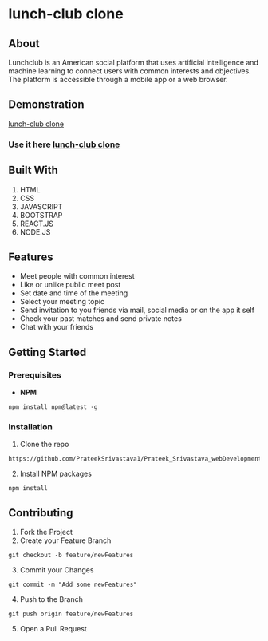 # lunch-club clone

## About

Lunchclub is an American social platform that uses artificial intelligence and machine learning to connect users with common interests and objectives. The platform is accessible through a mobile app or a web browser.

## Demonstration
[lunch-club clone](https://user-images.githubusercontent.com/65366517/126390367-e418e690-0d9f-4389-b696-b4c761200f37.mp4)

### Use it here [lunch-club clone](https://lunch-club.herokuapp.com/ "lunch-club clone")

## Built With

1. HTML
2. CSS
3. JAVASCRIPT
4. BOOTSTRAP
5. REACT.JS
6. NODE.JS

## Features

- Meet people with common interest
- Like or unlike public meet post
- Set date and time of the meeting
- Select your meeting topic
- Send invitation to you friends via mail, social media or on the app it self
- Check your past matches and send private notes
- Chat with your friends


## Getting Started

### Prerequisites

- **NPM**

```
npm install npm@latest -g
```

### Installation

1. Clone the repo

```
https://github.com/PrateekSrivastava1/Prateek_Srivastava_webDevelopmentAssignment_frontend_july2021.git
```

2. Install NPM packages

```
npm install
```

## Contributing

1. Fork the Project
2. Create your Feature Branch

```
git checkout -b feature/newFeatures
```

3. Commit your Changes

```
git commit -m "Add some newFeatures"
```

4. Push to the Branch

```
git push origin feature/newFeatures
```

5. Open a Pull Request
